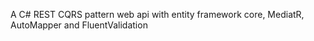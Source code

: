 A C# REST CQRS pattern web api with entity framework core, MediatR, AutoMapper and FluentValidation
